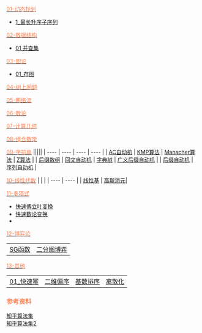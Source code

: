 [<font color=coral>01-动态规划</font>](./01-%E5%8A%A8%E6%80%81%E8%A7%84%E5%88%92/)
- [1_最长升序子序列](./01-动态规划/1_最长升序子序列.md)

[<font color=coral>02-数据结构</font>](./02-%E6%95%B0%E6%8D%AE%E7%BB%93%E6%9E%84/)  
- [01 并查集](./02-数据结构/01%20并查集.md)

[<font color=coral>03-图论</font>](./03-%E5%9B%BE%E8%AE%BA/)  
- [01_存图](./03-图论/01_存图.md)  

[<font color=coral>04-树上问题</font>](./04-%E6%A0%91%E4%B8%8A%E9%97%AE%E9%A2%98/)

[<font color=coral>05-网络流</font>](./05-%E7%BD%91%E7%BB%9C%E6%B5%81/)

[<font color=coral>06-数论</font>](./06-%E6%95%B0%E8%AE%BA/)

[<font color=coral>07-计算几何</font>](./07-%E8%AE%A1%E7%AE%97%E5%87%A0%E4%BD%95/)

[<font color=coral>08-组合数学</font>](./08-%E7%BB%84%E5%90%88%E6%95%B0%E5%AD%A6/)

[<font color=coral>09-字符串</font>](./09-%E5%AD%97%E7%AC%A6%E4%B8%B2/)
|||||
| ---- | ---- | ---- | ---- |
| [AC自动机](./09-字符串/AC自动机.md) | [KMP算法]() | [Manacher算法]() | [Z算法]() |
| [后缀数组]() | [回文自动机]() | [字典树]() | [广义后缀自动机]() |
| [后缀自动机]() | [序列自动机]() |


[<font color=coral>10-线性代数</font>]()
| | |
| ---- | ---- |
| [线性基]() | [高斯消元]()|

[<font color=coral>11-多项式</font>]()
  - [快速傅立叶变换]()
  - [快速数论变换]()
  - 
[<font color=coral>12-博弈论</font>]()

| | |
| ---- | ---- |
| [SG函数]() | [二分图博弈]() |

[<font color=coral>13-其他</font>]()  

|  |  |  |  |
| ---- | ---- | ---- | ---- |
| [01_快速幂]() | [二维偏序]() | [基数排序]() | [离散化]() |

### <font color=coral>参考资料</font>
[知乎算法集](https://www.zhihu.com/people/one-seventh/posts?page=5)  
[知乎算法集2](https://zhuanlan.zhihu.com/p/105467597)
